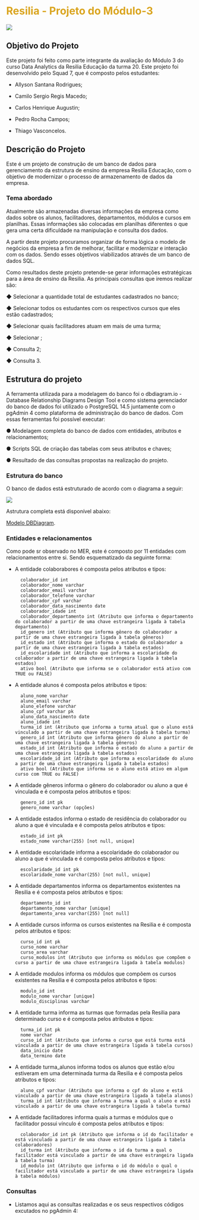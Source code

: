 

# <font color="#DAA520">Resilia - Projeto do Módulo-3</font>

![](https://raw.githubusercontent.com/Avext/Imagens-de-apresenta-es/main/resiliam3s72.png)

## Objetivo do Projeto

Este projeto foi feito como parte integrante da avaliação do Módulo 3 do curso Data Analytics da Resilia Educação da turma 20. Este projeto foi desenvolvido pelo Squad 7, que é composto pelos estudantes:

- Allyson Santana Rodrigues;

- Camilo Sergio Regis Macedo;

- Carlos Henrique Augustin;

- Pedro Rocha Campos;

- Thiago Vasconcelos.


## Descrição do Projeto

Este é um projeto de construção de um banco de dados para gerenciamento da estrutura de ensino da empresa Resilia Educação, com o objetivo de modernizar o processo de armazenamento de dados da empresa.

### Tema abordado

Atualmente são armazenadas diversas informações da empresa como dados sobre os alunos, facilitadores, departamentos, módulos e cursos em planilhas. Essas informações são colocadas em planilhas diferentes o que gera uma certa dificuldade na manipulação e consulta dos dados.

A partir deste projeto procuramos organizar de forma lógica o modelo de negócios da empresa a fim de melhorar, facilitar e modernizar e interação com os dados. Sendo esses objetivos viabilizados através de um banco de dados SQL.

Como resultados deste projeto pretende-se gerar informações estratégicas para a área de ensino da Resilia. As principais consultas que iremos realizar são:

◆ Selecionar a quantidade total de estudantes cadastrados no banco;

◆ Selecionar todos os estudantes com os respectivos cursos que eles estão cadastrados;

◆ Selecionar quais facilitadores atuam em mais de uma turma;

◆ Selecionar ;

◆ Consulta 2;

◆ Consulta 3.


## Estrutura do projeto


A ferramenta utilizada para a modelagem do banco foi o [  ](https://dbdiagram.io/home)dbdiagram.io - Database Relationship Diagrams Design Tool e como sistema gerenciador do banco de dados foi utilizado o PostgreSQL 14.5 juntamente com o pgAdmin 4 como plataforma de administração do banco de dados. Com essas ferramentas foi possível executar:

● Modelagem completa do banco de dados com entidades, atributos e relacionamentos;

● Scripts SQL de criação das tabelas com seus atributos e chaves;

● Resultado de das consultas propostas na realização do projeto.

### Estrutura do banco

O banco de dados está estruturado de acordo com o diagrama a seguir:
		
![](https://raw.githubusercontent.com/Avext/Imagens-de-apresenta-es/main/m3s73.png)

Astrutura completa está disponível abaixo:

[Modelo DBDiagram](https://dbdiagram.io/d/62f55dcdc2d9cf52fa90877d).

### Entidades e relacionamentos

Como pode sr observado no MER, este é composto por 11 entidades com relacionamentos entre si. Sendo esquematizado da seguinte forma:

- A entidade colaborabores é composta pelos atributos e tipos: 

  		colaborador_id int 
  		colaborador_nome varchar
  		colaborador_email varchar
  		colaborador_telefone varchar
  		colaborador_cpf varchar
  		colaborador_data_nascimento date
  		colaborador_idade int
  		colaborador_departamento int (Atributo que informa o departamento do colaborador a partir de uma chave estrangeira ligada à tabela departamento)
  		id_genero int (Atributo que informa gênero do colaborador a partir de uma chave estrangeira ligada à tabela gêneros)
  		id_estado int (Atributo que informa o estado do colaborador a partir de uma chave estrangeira ligada à tabela estados)
  		id_escolaridade int (Atributo que informa a escolaridade do colaborador a partir de uma chave estrangeira ligada à tabela estados)
  		ativo bool (Atributo que informa se o colaborador está ativo com TRUE ou FALSE)
		
- A entidade alunos é composta pelos atributos e tipos: 

		aluno_nome varchar
		aluno_email varchar
		aluno_elefone varchar
		aluno_cpf varchar pk 
		aluno_data_nascimento date
		aluno_idade int
		turma_id int (Atributo que informa a turma atual que o aluno está vinculado a partir de uma chave estrangeira ligada à tabela turma)
		genero_id int (Atributo que informa gênero do aluno a partir de uma chave estrangeira ligada à tabela gêneros)
		estado_id int (Atributo que informa o estado do aluno a partir de uma chave estrangeira ligada à tabela estados)
		escolaridade_id int (Atributo que informa a escolaridade do aluno a partir de uma chave estrangeira ligada à tabela estados)
		ativo bool (Atributo que informa se o aluno está ativo em algum curso com TRUE ou FALSE)
		
- A entidade gêneros informa o gênero do colaborador ou aluno a que é vinculada e é composta pelos atributos e tipos: 

		genero_id int pk
		genero_nome varchar (opções)

- A entidade estados informa o estado de residência do colaborador ou aluno a que é vinculada e é composta pelos atributos e tipos: 

		estado_id int pk 
		estado_nome varchar(255) [not null, unique]
		
- A entidade escolaridade informa a escolaridade do colaborador ou aluno a que é vinculada e é composta pelos atributos e tipos:

		escolaridade_id int pk
		escolaridade_nome varchar(255) [not null, unique]
		
- A entidade departamentos informa os departamentos existentes na Resilia e é composta pelos atributos e tipos:

		departamento_id int
		departamento_nome varchar [unique]
		departamento_area varchar(255) [not null]
		
- A entidade cursos informa os cursos existentes na Resilia e é composta pelos atributos e tipos:

		curso_id int pk
		curso_nome varchar
		curso_area varchar
		curso_modulos int (Atributo que informa os módulos que compõem o curso a partir de uma chave estrangeira ligada à tabela modulos)
		
- A entidade modulos informa os módulos que compõem os cursos existentes na Resilia e é composta pelos atributos e tipos:

		modulo_id int
		modulo_nome varchar [unique]
		modulo_disciplinas varchar
		
- A entidade turma informa as turmas que formadas pela Resilia para determinado curso e é composta pelos atributos e tipos:

		turma_id int pk
		nome varchar
		curso_id int (Atributo que informa o curso que está turma está vinculada a partir de uma chave estrangeira ligada à tabela cursos)
		data_inicio date
		data_termino date
		
- A entidade turma_alunos informa todos os alunos que estão e/ou estiveram em uma determinada turma da Resilia e é composta pelos atributos e tipos:

		aluno_cpf varchar (Atributo que informa o cpf do aluno e está vinculado a partir de uma chave estrangeira ligada à tabela alunos)
		turma_id int (Atributo que informa a turma a qual o aluno e está vinculado a partir de uma chave estrangeira ligada à tabela turma)
		
- A entidade facilitadores informa quais a turmas e módulos que o facilitador possui vínculo é composta pelos atributos e tipos:

		colaborador_id int pk (Atributo que informa o id do facilitador e está vinculado a partir de uma chave estrangeira ligada à tabela colaboradores)
		id_turma int (Atributo que informa o id da turma a qual o facilitador está vinculado a partir de uma chave estrangeira ligada à tabela turma)
		id_modulo int (Atributo que informa o id do módulo o qual o facilitador está vinculado a partir de uma chave estrangeira ligada à tabela módulos)

### Consultas


- Listamos aqui as consultas realizadas e os seus respectivos códigos excutados no pgAdmin 4:

		

